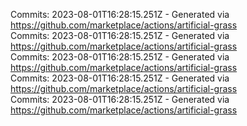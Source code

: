 Commits: 2023-08-01T16:28:15.251Z - Generated via https://github.com/marketplace/actions/artificial-grass
<br>
Commits: 2023-08-01T16:28:15.251Z - Generated via https://github.com/marketplace/actions/artificial-grass
<br>
Commits: 2023-08-01T16:28:15.251Z - Generated via https://github.com/marketplace/actions/artificial-grass
<br>
Commits: 2023-08-01T16:28:15.251Z - Generated via https://github.com/marketplace/actions/artificial-grass
<br>
Commits: 2023-08-01T16:28:15.251Z - Generated via https://github.com/marketplace/actions/artificial-grass
<br>
